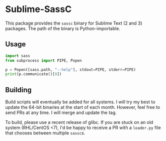 # Sublime-SassC

This package provides the `sassc` binary for Sublime Text (2 and 3) packages. The path of the binary is Python-importable.

## Usage

```python
import sass
from subprocess import PIPE, Popen

p = Popen([sass.path, "--help"], stdout=PIPE, stderr=PIPE)
print(p.communicate()[0])
```

## Building

Build scripts will eventually be added for all systems. I will try my best to update the 64-bit binaries at the start of each month. However, feel free to send PRs at any time. I will merge and update the tag.

To build, please use a recent release of glibc. If you are stuck on an old system (RHL/CentOS <7), I'd be happy to receive a PR with a `loader.py` file that chooses between multiple `sassc`s.
